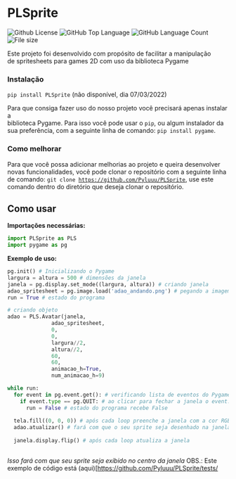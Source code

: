 # PLSprite

<img alt="Github License" src="https://img.shields.io/github/license/pyluuu/PLSprite" /> <img alt="GitHub Top Language" src="https://img.shields.io/github/languages/top/Pyluuu/PLSprite" /> <img alt="GitHub Language Count" src="https://img.shields.io/github/languages/count/Pyluuu/PLSprite" /> <img alt="File size" src="https://img.shields.io/github/repo-size/Pyluuu/PLSprite" />

Este projeto foi desenvolvido com propósito de facilitar a manipulação<br/>
de spritesheets para games 2D com uso da biblioteca Pygame

### Instalação
<code>pip install PLSprite</code> (não disponível, dia 07/03/2022)

Para que consiga fazer uso do nosso projeto você precisará apenas instalar a <br/>
biblioteca Pygame. Para isso você pode usar o <code>pip</code>, ou algum instalador da <br/>
sua preferência, com a seguinte linha de comando: <code>pip install pygame</code>.

### Como melhorar
Para que você possa adicionar melhorias ao projeto e queira desenvolver novas 
funcionalidades, você pode clonar o repositório com a seguinte linha de comando: 
<code>git clone https://github.com/Pyluuu/PLSprite</code>, use este comando dentro do 
diretório que deseja clonar o repositório.

## Como usar
**Importações necessárias:**

```Python
import PLSprite as PLS
import pygame as pg
```

**Exemplo de uso:**
```Python
pg.init() # Inicializando o Pygame
largura = altura = 500 # dimensões da janela
janela = pg.display.set_mode((largura, altura)) # criando janela
adao_spritesheet = pg.image.load('adao_andando.png') # pegando a imagem do meu spritesheet
run = True # estado do programa

# criando objeto
adao = PLS.Avatar(janela,
              adao_spritesheet,
              0,
              0,
              largura//2,
              altura//2,
              60,
              60,
              animacao_h=True,
              num_animacao_h=9)

while run:
  for event in pg.event.get(): # verificando lista de eventos do Pygame
    if event.type == pg.QUIT: # ao clicar para fechar a janela o event.type sera QUIT
      run = False # estado do programa recebe False
  
  tela.fill((0, 0, 0)) # após cada loop preenche a janela com a cor RGB: (0, 0, 0), ou seja, preto
  adao.atualizar() # fará com que o seu sprite seja desenhado na janela
  
  janela.display.flip() # após cada loop atualiza a janela
  
```
*Isso fará com que seu sprite seja exibido no centro da janela*
OBS.: Este exemplo de código está (aqui)[https://github.com/Pyluuu/PLSprite/tests/
